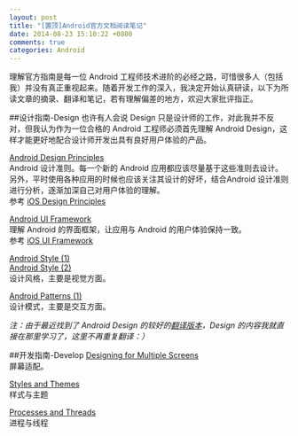 ```yaml
---
layout: post
title: "[置顶]Android官方文档阅读笔记"
date: 2014-08-23 15:10:22 +0800
comments: true
categories: Android
---
```

理解官方指南是每一位 Android 工程师技术进阶的必经之路，可惜很多人（包括我）并没有真正重视起来。随着开发工作的深入，我决定开始认真研读，以下为所读文章的摘录、翻译和笔记，若有理解偏差的地方，欢迎大家批评指正。
<!--more-->

##设计指南-Design
也许有人会说 Design 只是设计师的工作，对此我并不反对，但我认为作为一位合格的 Android 工程师必须首先理解 Android Design，这样才能更好地配合设计师开发出具有良好用户体验的产品。

[Android Design Principles](http://blog.xuanxi.me/blog/2014/07/13/android-design-principles/)  
Android 设计准则。每一个新的 Android 应用都应该尽量基于这些准则去设计。另外，平时使用各种应用的时候也应该关注其设计的好坏，结合Android 设计准则进行分析，逐渐加深自己对用户体验的理解。  
参考 [iOS Design Principles](http://blog.xuanxi.me/blog/2014/07/15/ios-design-principles/)

[Android UI Framework](http://blog.xuanxi.me/blog/2014/07/15/android-ui-framework/)  
理解 Android 的界面框架，让应用与 Android 的用户体验保持一致。  
参考 [iOS UI Framework](http://blog.xuanxi.me/blog/2014/07/15/bars/)

[Android Style (1)](http://blog.xuanxi.me/blog/2014/07/16/android-style-1/)  
[Android Style (2)](http://blog.xuanxi.me/blog/2014/07/29/android-style-2/)  
设计风格，主要是视觉方面。

[Android Patterns (1)](http://blog.xuanxi.me/blog/2014/07/16/android-patterns-1/)  
设计模式，主要是交互方面。

*注：由于最近找到了 Android Design 的较好的[翻译版本](http://adchs.github.io/)，Design 的内容我就直接在那里学习了，这里不再重复翻译：）*

##开发指南-Develop
[Designing for Multiple Screens](http://blog.xuanxi.me/blog/2014/07/17/designing-for-multiple-screens/)  
屏幕适配。

[Styles and Themes](http://blog.xuanxi.me/blog/2014/07/24/styles-and-themes/)  
样式与主题

[Processes and Threads](http://blog.xuanxi.me/blog/2014/08/23/android-processes-and-threads/)  
进程与线程
